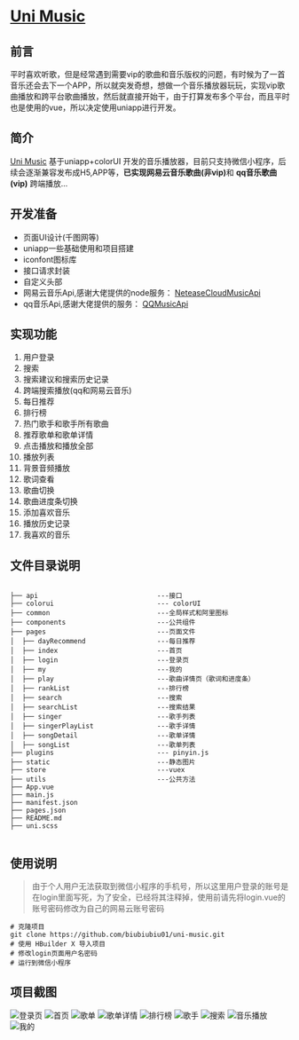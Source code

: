
  <a href="https://github.com/biubiubiu01/uni-music/">
   <h1 align="left"> Uni Music</h1>
  </a>

## 前言
平时喜欢听歌，但是经常遇到需要vip的歌曲和音乐版权的问题，有时候为了一首音乐还会去下一个APP，所以就突发奇想，想做一个音乐播放器玩玩，实现vip歌曲播放和跨平台歌曲播放，然后就直接开始干，由于打算发布多个平台，而且平时也是使用的vue，所以决定使用uniapp进行开发。

## 简介

[Uni Music](https://github.com/biubiubiu01/uni-music/) 基于uniapp+colorUI 开发的音乐播放器，目前只支持微信小程序，后续会逐渐兼容发布成H5,APP等，<b>已实现网易云音乐歌曲(非vip)</b>和 <b>qq音乐歌曲(vip)</b> 跨端播放...

## 开发准备

* 页面UI设计(千图网等)
* uniapp一些基础使用和项目搭建
* iconfont图标库
* 接口请求封装
* 自定义头部
* 网易云音乐Api,感谢大佬提供的node服务： <a href="https://github.com/Binaryify/NeteaseCloudMusicApi">NeteaseCloudMusicApi</a>
* qq音乐Api,感谢大佬提供的服务： <a href="https://github.com/jsososo/QQMusicApi">QQMusicApi</a>

## 实现功能
1. 用户登录
1. 搜索
1. 搜索建议和搜索历史记录
1. 跨端搜索播放(qq和网易云音乐)
1. 每日推荐
1. 排行榜
1. 热门歌手和歌手所有歌曲
1. 推荐歌单和歌单详情
1. 点击播放和播放全部
1. 播放列表
1. 背景音频播放
1. 歌词查看
1. 歌曲切换
1. 歌曲进度条切换
1. 添加喜欢音乐
1. 播放历史记录
1. 我喜欢的音乐

## 文件目录说明
```

├── api                              ---接口  
├── colorui                          --- colorUI  
├── common                           ---全局样式和阿里图标 
├── components                       ---公共组件  
├── pages                            ---页面文件 
│  ├── dayRecommend                  ---每日推荐    
│  ├── index                         ---首页
│  ├── login                         ---登录页
│  ├── my                            ---我的
│  ├── play                          ---歌曲详情页（歌词和进度条）
│  ├── rankList                      ---排行榜
│  ├── search                        ---搜索
│  ├── searchList                    ---搜索结果
│  ├── singer                        ---歌手列表
│  ├── singerPlayList                ---歌手详情
│  ├── songDetail                    ---歌单详情
│  ├── songList                      ---歌单列表
├── plugins                          --- pinyin.js
├── static                           ---静态图片
├── store                            ---vuex
├── utils                            ---公共方法
├── App.vue
├── main.js
├── manifest.json
├── pages.json         
├── README.md
├── uni.scss            


```

## 使用说明
> 由于个人用户无法获取到微信小程序的手机号，所以这里用户登录的账号是在login里面写死，为了安全，已经将其注释掉，使用前请先将login.vue的账号密码修改为自己的网易云账号密码


```
# 克隆项目
git clone https://github.com/biubiubiu01/uni-music.git
# 使用 HBuilder X 导入项目
# 修改login页面用户名密码
# 运行到微信小程序
```


## 项目截图

![登录页](http://qny35rvpf.hn-bkt.clouddn.com/imagelogin.jpg)
![首页](http://qny35rvpf.hn-bkt.clouddn.com/imageindex.jpg)
![歌单](http://qny35rvpf.hn-bkt.clouddn.com/imagemusic.jpg)
![歌单详情](http://qny35rvpf.hn-bkt.clouddn.com/imagesongDetail.jpg)
![排行榜](http://qny35rvpf.hn-bkt.clouddn.com/imagesong.jpg)
![歌手](http://qny35rvpf.hn-bkt.clouddn.com/imagesinger.jpg)
![搜索](http://qny35rvpf.hn-bkt.clouddn.com/imagesearch.jpg)
![音乐播放](http://qny35rvpf.hn-bkt.clouddn.com/imageplay.jpg)
![我的](http://qny35rvpf.hn-bkt.clouddn.com/imagemy.jpg)





